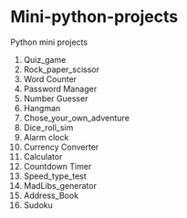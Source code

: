 # Mini-python-projects
Python mini projects

1. Quiz_game
2. Rock_paper_scissor
3. Word Counter
4. Password Manager
5. Number Guesser
6. Hangman
7. Chose_your_own_adventure
8. Dice_roll_sim
9. Alarm clock
10. Currency Converter
11. Calculator
12. Countdown Timer
13. Speed_type_test
14. MadLibs_generator
15. Address_Book
16. Sudoku
